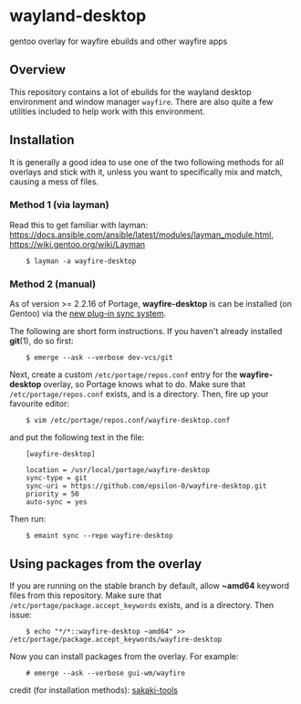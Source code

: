 # wayland-desktop
gentoo overlay for wayfire ebuilds and other wayfire apps

## Overview
This repository contains a lot of ebuilds for the wayland desktop environment and window manager `wayfire`. There are also quite a few utilities included to help work with this environment.

## Installation

It is generally a good idea to use one of the two following methods for all overlays and stick with it, unless you want to specifically mix and match, causing a mess of files.

### Method 1 (via layman)
Read this to get familiar with layman: https://docs.ansible.com/ansible/latest/modules/layman_module.html, https://wiki.gentoo.org/wiki/Layman

```
    $ layman -a wayfire-desktop
```

### Method 2 (manual)

As of version >= 2.2.16 of Portage, **wayfire-desktop** is can be installed (on Gentoo) via the [new plug-in sync system](https://wiki.gentoo.org/wiki/Project:Portage/Sync).

The following are short form instructions. If you haven't already installed **git**(1), do so first:

```
    $ emerge --ask --verbose dev-vcs/git 
```

Next, create a custom `/etc/portage/repos.conf` entry for the **wayfire-desktop** overlay, so Portage knows what to do. Make sure that `/etc/portage/repos.conf` exists, and is a directory. Then, fire up your favourite editor:

```
    $ vim /etc/portage/repos.conf/wayfire-desktop.conf
```

and put the following text in the file:

```
    [wayfire-desktop]

    location = /usr/local/portage/wayfire-desktop
    sync-type = git
    sync-uri = https://github.com/epsilon-0/wayfire-desktop.git
    priority = 50
    auto-sync = yes
```

Then run:

```
    $ emaint sync --repo wayfire-desktop
```

## Using packages from the overlay
If you are running on the stable branch by default, allow **~amd64** keyword files from this repository. Make sure that `/etc/portage/package.accept_keywords` exists, and is a directory. Then issue:

```
    $ echo "*/*::wayfire-desktop ~amd64" >> /etc/portage/package.accept_keywords/wayfire-desktop
```

Now you can install packages from the overlay. For example:

```
    # emerge --ask --verbose gui-wm/wayfire
```

credit (for installation methods): [sakaki-tools](https://github.com/sakaki-/sakaki-tools)
